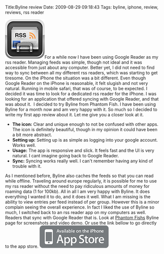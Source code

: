 Title:Byline review
Date: 2009-08-29 09:18:43
Tags: byline, iphone, review, reviews, rss reader

[![Byline icon](/images/bylineicon.png)](http://www.phantomfish.com/byline.html)For a while now I have been using Google Reader as my rss reader. Managing feeds was simple, though not ideal and it was accessible from just about any computer. Better yet, I did not need to find way to sync between all my different rss readers, which was starting to get tiresome. On the iPhone the situation was a bit different. Even though Google Reader on the iPhone is reasonable, it felt slugish and not very natural. Running in mobile safari, that was of course, to be expected. I decided it was time to look for a dedicated rss reader for the iPhone. I was looking for an application that offered syncing with Google Reader, and that was about it.  I decided to try Byline from Phantom Fish. I have been using Byline for a month now and am very happy with it. So much so I decided to write my first app review about it. Let me give you a closer look at it.

  * **The icon:** Clear and unique enough to not be confused with other apps. The icon is definitely beautiful, though in my opinion it could have been a bit more abstract.
  * **Setting up:** Setting up is as simple as logging into your google account. Works well.
  * **Usage:** The app is responsive and slick. It feels fast and the UI is very natural. I cant imagine going back to Google Reader.
  * **Sync:** Syncing works really well. I can't remember having any kind of trouble with it.

As I mentioned before, Byline also caches the feeds so that you can read while offline. Traveling around europe regularly, it is possible for me to use my rss reader without the need to pay ridiculous amounts of money for roaming data (1 for 100kb).
 All in all I am very happy with Byline. It does everything I wanted it to do, and it does it well. What I am missing is the ability to view entries per feed instead of per group. However this is a minor complain seeing the overall experience. In fact I liked the use of Byline so much, I switched back to an rss reader app on my computers as well. Readers that sync with Google Reader that is. Look at [Phantom Fishs](http://www.phantomfish.com/byline.html) Byline page for screenshots and video demo. Or use the link bellow to go directly to the app store. ![Get Byline on the app store](/images/appstore.png)

